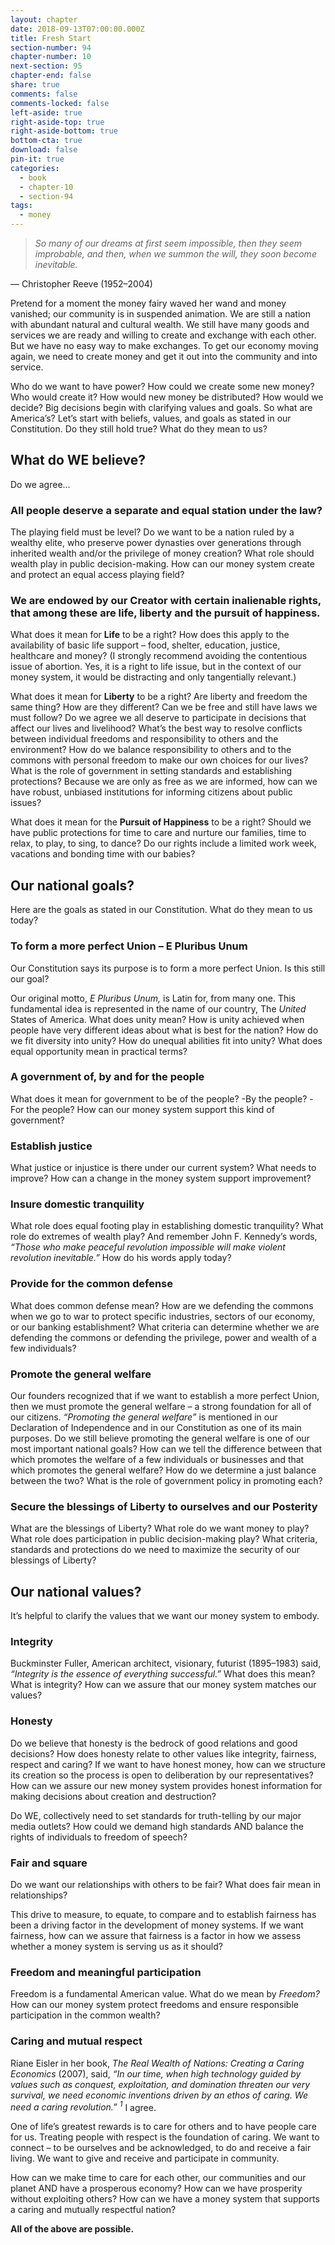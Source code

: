 ```yaml
---
layout: chapter
date: 2018-09-13T07:00:00.000Z
title: Fresh Start
section-number: 94
chapter-number: 10
next-section: 95
chapter-end: false
share: true
comments: false
comments-locked: false
left-aside: true
right-aside-top: true
right-aside-bottom: true
bottom-cta: true
download: false
pin-it: true
categories:
  - book
  - chapter-10
  - section-94
tags:
  - money
---
```

> _So many of our dreams at first seem impossible, then they seem improbable,
> and then, when we summon the will, they soon become inevitable._

— Christopher Reeve (1952–2004)

Pretend for a moment the money fairy waved her wand and money
vanished; our community is in suspended animation. We are still a
nation with abundant natural and cultural wealth. We still have many
goods and services we are ready and willing to create and exchange with
each other. But we have no easy way to make exchanges. To get our
economy moving again, we need to create money and get it out into
the community and into service.

Who do we want to have power? How could we create some new money?
Who would create it? How would new money be distributed? How
would we decide? Big decisions begin with clarifying values and goals.
So what are America’s? Let’s start with beliefs, values, and goals as stated
in our Constitution. Do they still hold true? What do they mean to us?

## What do WE believe?

Do we agree...

### All people deserve a separate and equal station under the law?

The playing field must be level? Do we want to be a nation ruled by a
wealthy elite, who preserve power dynasties over generations through
inherited wealth and/or the privilege of money creation? What role
should wealth play in public decision-making. How can our money
system create and protect an equal access playing field?

### We are endowed by our Creator with certain inalienable rights, that among these are life, liberty and the pursuit of happiness.

What does it mean for **Life** to be a right? How does this apply to
the availability of basic life support – food, shelter, education, justice,
healthcare and money? (I strongly recommend avoiding the contentious
issue of abortion. Yes, it is a right to life issue, but in the context of our
money system, it would be distracting and only tangentially relevant.)

What does it mean for **Liberty** to be a right? Are liberty and freedom
the same thing? How are they different? Can we be free and still have
laws we must follow? Do we agree we all deserve to participate in decisions that affect our lives and livelihood? What’s the best way to resolve
conflicts between individual freedoms and responsibility to others and
the environment? How do we balance responsibility to others and to
the commons with personal freedom to make our own choices for our
lives? What is the role of government in setting standards and establishing protections? Because we are only as free as we are informed, how
can we have robust, unbiased institutions for informing citizens about
public issues?

What does it mean for the **Pursuit of Happiness** to be a right? Should
we have public protections for time to care and nurture our families,
time to relax, to play, to sing, to dance? Do our rights include a limited
work week, vacations and bonding time with our babies?

## Our national goals?

Here are the goals as stated in our Constitution. What do they mean
to us today?

### To form a more perfect Union – E Pluribus Unum

Our Constitution says its purpose is to form a more perfect Union. Is
this still our goal?

Our original motto, _E Pluribus Unum,_ is Latin for, from many one. This
fundamental idea is represented in the name of our country, The _United_
States of America. What does unity mean? How is unity achieved when
people have very different ideas about what is best for the nation? How
do we fit diversity into unity? How do unequal abilities fit into unity?
What does equal opportunity mean in practical terms?

### A government of, by and for the people

What does it mean for government to be of the people? -By the people?
-For the people? How can our money system support this kind of
government?

### Establish justice

What justice or injustice is there under our current system? What needs to
improve? How can a change in the money system support improvement?

### Insure domestic tranquility

What role does equal footing play in establishing domestic tranquility?
What role do extremes of wealth play? And remember John F. Kennedy’s
words, _“Those who make peaceful revolution impossible will make violent
revolution inevitable.”_ How do his words apply today?

### Provide for the common defense

What does common defense mean? How are we defending the commons
when we go to war to protect specific industries, sectors of our economy,
or our banking establishment? What criteria can determine whether
we are defending the commons or defending the privilege, power and
wealth of a few individuals?

### Promote the general welfare

Our founders recognized that if we want to establish a more perfect
Union, then we must promote the general welfare – a strong foundation for all of our citizens. _“Promoting the general welfare”_ is mentioned
in our Declaration of Independence and in our Constitution as one of
its main purposes. Do we still believe promoting the general welfare is
one of our most important national goals? How can we tell the difference between that which promotes the welfare of a few individuals or
businesses and that which promotes the general welfare? How do we
determine a just balance between the two? What is the role of government policy in promoting each?

### Secure the blessings of Liberty to ourselves and our Posterity

What are the blessings of Liberty? What role do we want money to play?
What role does participation in public decision-making play? What criteria, standards and protections do we need to maximize the security of
our blessings of Liberty?

## Our national values?

It’s helpful to clarify the values that we want our money system to embody.

### Integrity

Buckminster Fuller, American architect, visionary, futurist (1895–1983)
said, _“Integrity is the essence of everything successful.”_ What does this
mean? What is integrity? How can we assure that our money system
matches our values?

### Honesty

Do we believe that honesty is the bedrock of good relations and good
decisions? How does honesty relate to other values like integrity, fairness, respect and caring? If we want to have honest money, how can we
structure its creation so the process is open to deliberation by our representatives? How can we assure our new money system provides honest
information for making decisions about creation and destruction?

Do WE, collectively need to set standards for truth-telling by our major
media outlets? How could we demand high standards AND balance the
rights of individuals to freedom of speech?

### Fair and square

Do we want our relationships with others to be fair? What does fair
mean in relationships?

This drive to measure, to equate, to compare and to establish fairness
has been a driving factor in the development of money systems. If we
want fairness, how can we assure that fairness is a factor in how we assess
whether a money system is serving us as it should?

### Freedom and meaningful participation

Freedom is a fundamental American value. What do we mean by
_Freedom?_ How can our money system protect freedoms and ensure
responsible participation in the common wealth?

### Caring and mutual respect

Riane Eisler in her book, _The Real Wealth of Nations: Creating a Caring
Economics_ (2007), said, _“In our time, when high technology guided by
values such as conquest, exploitation, and domination threaten our very
survival, we need economic inventions driven by an ethos of caring. We need
a caring revolution.” <sup>1</sup>_ I agree.

One of life’s greatest rewards is to care for others and to have people care
for us. Treating people with respect is the foundation of caring. We want
to connect – to be ourselves and be acknowledged, to do and receive a
fair living. We want to give and receive and participate in community.

How can we make time to care for each other, our communities and
our planet AND have a prosperous economy? How can we have prosperity without exploiting others? How can we have a money system that
supports a caring and mutually respectful nation?

**All of the above are possible.**
